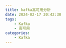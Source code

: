 ```yaml
---
title: kafka高可用分析
date: 2024-02-17 20:42:30
tags:
    - Kafka
    - 高可用
categories:
    - Kafka
---
```

